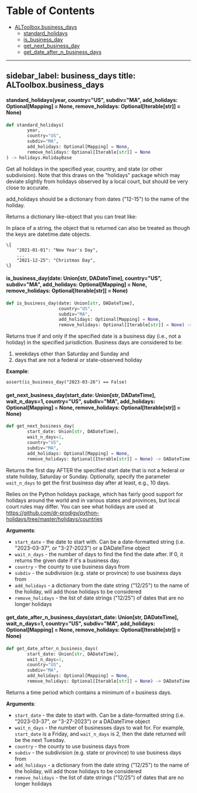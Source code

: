 # Table of Contents

* [ALToolbox.business\_days](#ALToolbox.business_days)
  * [standard\_holidays](#ALToolbox.business_days.standard_holidays)
  * [is\_business\_day](#ALToolbox.business_days.is_business_day)
  * [get\_next\_business\_day](#ALToolbox.business_days.get_next_business_day)
  * [get\_date\_after\_n\_business\_days](#ALToolbox.business_days.get_date_after_n_business_days)

---
sidebar_label: business_days
title: ALToolbox.business_days
---

<a id="ALToolbox.business_days.standard_holidays"></a>

#### standard\_holidays(year, country="US", subdiv="MA", add\_holidays: Optional[Mapping] = None, remove\_holidays: Optional[Iterable[str]] = None)

```python
def standard_holidays(
        year,
        country="US",
        subdiv="MA",
        add_holidays: Optional[Mapping] = None,
        remove_holidays: Optional[Iterable[str]] = None
) -> holidays.HolidayBase
```

Get all holidays in the specified year, country, and state (or other subdivision).
Note that this draws on the &quot;holidays&quot; package which may deviate slightly from
holidays observed by a local court, but should be very close to accurate.

add_holidays should be a dictionary from dates (&quot;12-15&quot;) to the name of the holiday.

Returns a dictionary like-object that you can treat like:


In place of a string, the object that is returned can also be treated as though
the keys are datetime.date objects.
```
\{
    "2021-01-01": "New Year's Day",
    ...
    "2021-12-25": "Christmas Day",
\}
```

<a id="ALToolbox.business_days.is_business_day"></a>

#### is\_business\_day(date: Union[str, DADateTime], country="US", subdiv="MA", add\_holidays: Optional[Mapping] = None, remove\_holidays: Optional[Iterable[str]] = None)

```python
def is_business_day(date: Union[str, DADateTime],
                    country="US",
                    subdiv="MA",
                    add_holidays: Optional[Mapping] = None,
                    remove_holidays: Optional[Iterable[str]] = None) -> bool
```

Returns true if and only if the specified date is a business day (i.e., not a holiday)
in the specified jurisdiction. Business days are considered to be:
1. weekdays other than Saturday and Sunday and
1. days that are not a federal or state-observed holiday

**Example**:

```
assert(is_business_day("2023-03-26") == False)
```

<a id="ALToolbox.business_days.get_next_business_day"></a>

#### get\_next\_business\_day(start\_date: Union[str, DADateTime], wait\_n\_days=1, country="US", subdiv="MA", add\_holidays: Optional[Mapping] = None, remove\_holidays: Optional[Iterable[str]] = None)

```python
def get_next_business_day(
        start_date: Union[str, DADateTime],
        wait_n_days=1,
        country="US",
        subdiv="MA",
        add_holidays: Optional[Mapping] = None,
        remove_holidays: Optional[Iterable[str]] = None) -> DADateTime
```

Returns the first day AFTER the specified start date that is
not a federal or state holiday, Saturday or Sunday. Optionally,
specify the parameter `wait_n_days` to get the first business day after
at least, e.g., 10 days.

Relies on the Python holidays package, which has fairly good support for
holidays around the world and in various states and provinces, but local
court rules may differ. You can see what holidays are used at
https://github.com/dr-prodigy/python-holidays/tree/master/holidays/countries

**Arguments**:

- `start_date` - the date to start with. Can be a date-formatted string (i.e. &quot;2023-03-37&quot;, or
  &quot;3-27-2023&quot;) or a DADateTime object
- `wait_n_days` - the number of days to find the find the date after. If 0, it returns the given
  date if it&#x27;s a business day.
- `country` - the county to use business days from
- `subdiv` - the subdivision (e.g. state or province) to use business days from
- `add_holidays` - a dictionary from the date string (&quot;12/25&quot;) to the name of the holiday,
  will add those holidays to be considered
- `remove_holidays` - the list of date strings (&quot;12/25&quot;) of dates that are no longer holidays

<a id="ALToolbox.business_days.get_date_after_n_business_days"></a>

#### get\_date\_after\_n\_business\_days(start\_date: Union[str, DADateTime], wait\_n\_days=1, country="US", subdiv="MA", add\_holidays: Optional[Mapping] = None, remove\_holidays: Optional[Iterable[str]] = None)

```python
def get_date_after_n_business_days(
        start_date: Union[str, DADateTime],
        wait_n_days=1,
        country="US",
        subdiv="MA",
        add_holidays: Optional[Mapping] = None,
        remove_holidays: Optional[Iterable[str]] = None) -> DADateTime
```

Returns a time period which contains a minimum of `n` business days.

**Arguments**:

- `start_date` - the date to start with. Can be a date-formatted string (i.e. &quot;2023-03-37&quot;, or
  &quot;3-27-2023&quot;) or a DADateTime object
- `wait_n_days` - the number of businesses days to wait for. For example, `start_date` is a
  Friday, and `wait_n_days` is 2, then the date returned will be the next Tuesday.
- `country` - the county to use business days from
- `subdiv` - the subdivision (e.g. state or province) to use business days from
- `add_holidays` - a dictionary from the date string (&quot;12/25&quot;) to the name of the holiday,
  will add those holidays to be considered
- `remove_holidays` - the list of date strings (&quot;12/25&quot;) of dates that are no longer holidays

